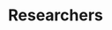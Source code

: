 ---
layout: member
title: Researchers
name: "Fernanda Gomes"
nickname: "fernandagomes"
role: "Ph.D. student"
email: "XXXX"
social_links:
- name: Website
  url: "https://fernandagomes83.github.io/"
- name: GitHub
  url: "fernandagomes83"
- name: ORCID
  url: "https://orcid.org/0000-0001-9583-681X"
bio: "..."
research_interests:
  - "..."
education:
- degree: "XXXXX"
  institution: "XXXX"
  year: "XXXX"
current_research: "Currently I am working with..."
---